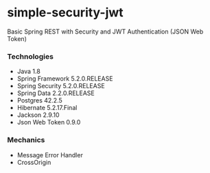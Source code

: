 # simple-security-jwt
Basic Spring REST with Security and JWT Authentication (JSON Web Token)

### Technologies

* Java 1.8
* Spring Framework 5.2.0.RELEASE
* Spring Security 5.2.0.RELEASE
* Spring Data 2.2.0.RELEASE
* Postgres 42.2.5
* Hibernate 5.2.17.Final
* Jackson 2.9.10
* Json Web Token 0.9.0

### Mechanics

* Message Error Handler
* CrossOrigin
